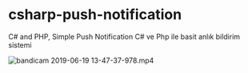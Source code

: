 # csharp-push-notification
C# and PHP, Simple Push Notification
C# ve Php ile basit anlık bildirim sistemi

![bandicam 2019-06-19 13-47-37-978.mp4](mp4)
